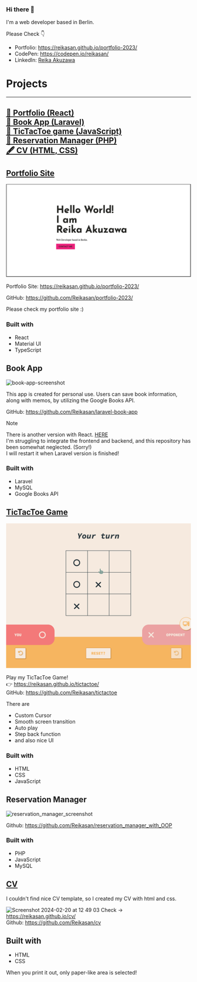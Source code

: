 ### Hi there 👋
I'm a web developer based in Berlin.

Please Check :point_down:
- Portfolio: https://reikasan.github.io/portfolio-2023/
- CodePen: https://codepen.io/reikasan/
- LinkedIn: [Reika Akuzawa](https://www.linkedin.com/in/reika-akuzawa-8271b7242/)

# Projects
---
[🌵 Portfolio (React)](#portfolio-site)<br/>
[📖 Book App (Laravel)](#book-app)<br/>
[🍰 TicTacToe game (JavaScript)](#tictactoe-game)<br/>
[🍝 Reservation Manager (PHP)](#reservation-manager)<br/>
[🖋️ CV (HTML, CSS)](#cv)<br/>
---

## [Portfolio Site](https://reikasan.github.io/portfolio-2023/)
<img alt="portfolio-screenshot" src="https://github.com/Reikasan/photo_for_codepen/blob/main/ogp-img(2).png?raw=true" data-hpc="true" class="Box-sc-g0xbh4-0 kzRgrI">

Portfolio Site: <https://reikasan.github.io/portfolio-2023/>

GitHub: <https://github.com/Reikasan/portfolio-2023/>

Please check my portfolio site :)

### Built with
- React
- Material UI
- TypeScript
  
## Book App
<img alt="book-app-screenshot" src="https://github.com/Reikasan/Reikasan/assets/68085523/67c0d2dc-9de2-4477-9529-e75fb0d8ecb0">

This app is created for personal use. Users can save book information, along with memos, by utilizing the Google Books API.

GitHub: https://github.com/Reikasan/laravel-book-app
> [!NOTE]
> There is another version with React. [HERE](https://github.com/Reikasan/Book-app) <br/>
> I'm struggling to integrate the frontend and backend, and this repository has been somewhat neglected. (Sorry!) <br/>
> I will restart it when Laravel version is finished!


### Built with 
- Laravel
- MySQL
- Google Books API

## [TicTacToe Game](https://reikasan.github.io/tictactoe/)
<img alt="tictactoe screenshot" src="https://github.com/Reikasan/photo_for_codepen/blob/main/Screenshot%202024-03-06%20at%2017.08.56.png?raw=true">

Play my TicTacToe Game!<br/>
👉 https://reikasan.github.io/tictactoe/<br/>
GitHub: https://github.com/Reikasan/tictactoe<br/>

There are
-  Custom Cursor
-  Smooth screen transition
-  Auto play
-  Step back function
-  and also nice UI

### Built with 
- HTML
- CSS
- JavaScript


## Reservation Manager
<img src="https://user-images.githubusercontent.com/68085523/167089689-009bf759-55af-458b-88d2-cf1fe1aae866.jpg" alt="reservation_manager_screenshot" style="max-width: 100%;">

Github: https://github.com/Reikasan/reservation_manager_with_OOP

### Built with
- PHP
- JavaScript
- MySQL

## [CV](https://reikasan.github.io/cv/)
I couldn't find nice CV template, so I created my CV with html and css.

![Screenshot 2024-02-20 at 12 49 03](https://github.com/Reikasan/Reikasan/assets/68085523/853b3004-1817-4ea5-81f7-24483d715168)
Check -> https://reikasan.github.io/cv/<br/>
Github: https://github.com/Reikasan/cv

## Built with
- HTML
- CSS

When you print it out, only paper-like area is selected!
